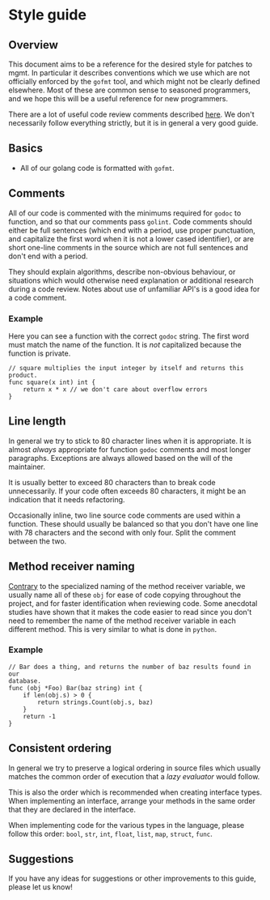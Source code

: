 # Style guide

## Overview

This document aims to be a reference for the desired style for patches to mgmt.
In particular it describes conventions which we use which are not officially
enforced by the `gofmt` tool, and which might not be clearly defined elsewhere.
Most of these are common sense to seasoned programmers, and we hope this will be
a useful reference for new programmers.

There are a lot of useful code review comments described
[here](https://github.com/golang/go/wiki/CodeReviewComments). We don't
necessarily follow everything strictly, but it is in general a very good guide.

## Basics

* All of our golang code is formatted with `gofmt`.

## Comments

All of our code is commented with the minimums required for `godoc` to function,
and so that our comments pass `golint`. Code comments should either be full
sentences (which end with a period, use proper punctuation, and capitalize the
first word when it is not a lower cased identifier), or are short one-line
comments in the source which are not full sentences and don't end with a period.

They should explain algorithms, describe non-obvious behaviour, or situations
which would otherwise need explanation or additional research during a code
review. Notes about use of unfamiliar API's is a good idea for a code comment.

### Example

Here you can see a function with the correct `godoc` string. The first word must
match the name of the function. It is _not_ capitalized because the function is
private.

```golang
// square multiplies the input integer by itself and returns this product.
func square(x int) int {
	return x * x // we don't care about overflow errors
}
```

## Line length

In general we try to stick to 80 character lines when it is appropriate. It is
almost *always* appropriate for function `godoc` comments and most longer
paragraphs. Exceptions are always allowed based on the will of the maintainer.

It is usually better to exceed 80 characters than to break code unnecessarily.
If your code often exceeds 80 characters, it might be an indication that it
needs refactoring.

Occasionally inline, two line source code comments are used within a function.
These should usually be balanced so that you don't have one line with 78
characters and the second with only four. Split the comment between the two.

## Method receiver naming

[Contrary](https://github.com/golang/go/wiki/CodeReviewComments#receiver-names)
to the specialized naming of the method receiver variable, we usually name all
of these `obj` for ease of code copying throughout the project, and for faster
identification when reviewing code. Some anecdotal studies have shown that it
makes the code easier to read since you don't need to remember the name of the
method receiver variable in each different method. This is very similar to what
is done in `python`.

### Example

```golang
// Bar does a thing, and returns the number of baz results found in our
database.
func (obj *Foo) Bar(baz string) int {
	if len(obj.s) > 0 {
		return strings.Count(obj.s, baz)
	}
	return -1
}
```

## Consistent ordering

In general we try to preserve a logical ordering in source files which usually
matches the common order of execution that a _lazy evaluator_ would follow.

This is also the order which is recommended when creating interface types. When
implementing an interface, arrange your methods in the same order that they are
declared in the interface.

When implementing code for the various types in the language, please follow this
order: `bool`, `str`, `int`, `float`, `list`, `map`, `struct`, `func`.

## Suggestions
If you have any ideas for suggestions or other improvements to this guide,
please let us know!
